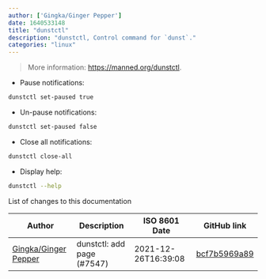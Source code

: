 ```yaml
---
author: ['Gingka/Ginger Pepper']
date: 1640533148
title: "dunstctl"
description: "dunstctl, Control command for `dunst`."
categories: "linux"
---
```

> More information: <https://manned.org/dunstctl>.

- Pause notifications:

```bash
dunstctl set-paused true
```

- Un-pause notifications:

```bash
dunstctl set-paused false
```

- Close all notifications:

```bash
dunstctl close-all
```

- Display help:

```bash
dunstctl --help
```
List of changes to this documentation


Author | Description | ISO 8601 Date | GitHub link
------|-----|-----|-----
[Gingka/Ginger Pepper](mailto:33764485+ExperiBass@users.noreply.github.com) | dunstctl: add page (#7547) | 2021-12-26T16:39:08 | [bcf7b5969a89](https://github.com/tldr-pages/tldr/commit/bcf7b5969a8975c36b852754bb884f7370c0b95e)

